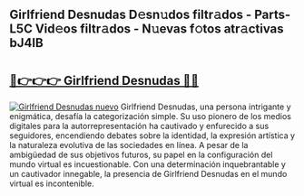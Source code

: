 ## Girlfriend Desnudas D𝚎sn𝚞dos filtr𝚊dos - Parts-L5C Vid𝚎os filtr𝚊dos - N𝚞evas f𝚘tos atr𝚊ctivas bJ4lB

# <h2><a href="http://mb5qnf.tromn.icu/?c=Girlfriend+Desnudas">🔗👉👉👉 Girlfriend Desnudas 🔗🔗</a></h2>

[![Girlfriend Desnudas nuevo](https://i.imgur.com/pEAQMta.gif)](http://mb5qnf.tromn.icu/?c=Girlfriend+Desnudas)
Girlfriend Desnudas, una persona intrigante y enigmática, desafía la categorización simple. Su uso pionero de los medios digitales para la autorrepresentación ha cautivado y enfurecido a sus seguidores, encendiendo debates sobre la identidad, la expresión artística y la naturaleza evolutiva de las sociedades en línea. A pesar de la ambigüedad de sus objetivos futuros, su papel en la configuración del mundo virtual es incuestionable. Con una determinación inquebrantable y un cautivador innegable, la presencia de Girlfriend Desnudas en el mundo virtual es incontenible.
